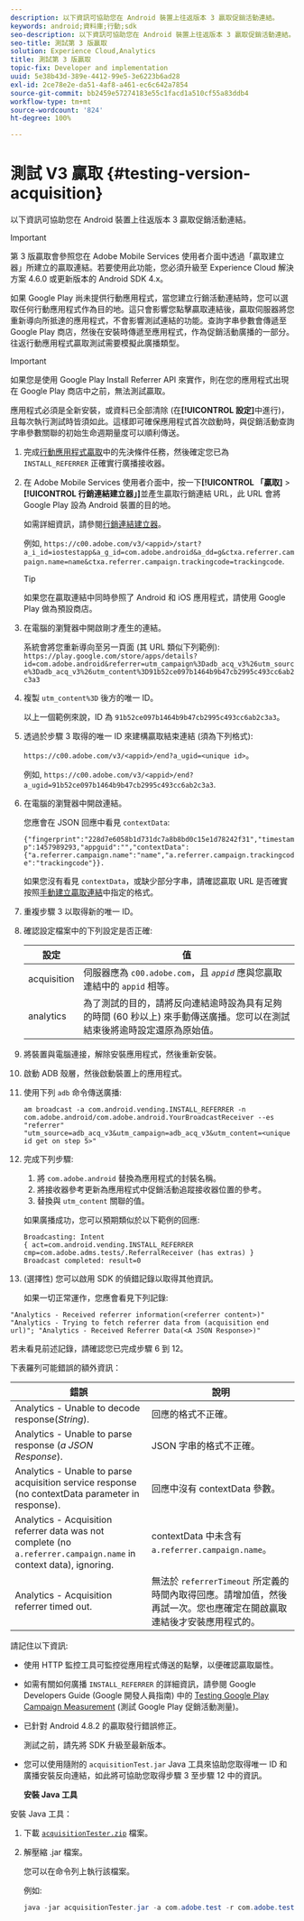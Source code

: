 ```yaml
---
description: 以下資訊可協助您在 Android 裝置上往返版本 3 贏取促銷活動連結。
keywords: android;資料庫;行動;sdk
seo-description: 以下資訊可協助您在 Android 裝置上往返版本 3 贏取促銷活動連結。
seo-title: 測試第 3 版贏取
solution: Experience Cloud,Analytics
title: 測試第 3 版贏取
topic-fix: Developer and implementation
uuid: 5e38b43d-389e-4412-99e5-3e6223b6ad28
exl-id: 2ce78e2e-da51-4af8-a461-ec6c642a7854
source-git-commit: bb2459e57274183e55c1facd1a510cf55a83ddb4
workflow-type: tm+mt
source-wordcount: '824'
ht-degree: 100%

---
```


# 測試 V3 贏取 {#testing-version-acquisition}

以下資訊可協助您在 Android 裝置上往返版本 3 贏取促銷活動連結。

>[!IMPORTANT]
>
>第 3 版贏取會參照您在 Adobe Mobile Services 使用者介面中透過「贏取建立器」所建立的贏取連結。若要使用此功能，您必須升級至 Experience Cloud 解決方案 4.6.0 或更新版本的 Android SDK 4.x。

如果 Google Play 尚未提供行動應用程式，當您建立行銷活動連結時，您可以選取任何行動應用程式作為目的地。這只會影響您點擊贏取連結後，贏取伺服器將您重新導向所抵達的應用程式，不會影響測試連結的功能。查詢字串參數會傳遞至 Google Play 商店，然後在安裝時傳遞至應用程式，作為促銷活動廣播的一部分。往返行動應用程式贏取測試需要模擬此廣播類型。

>[!IMPORTANT]
>
>如果您是使用 Google Play Install Referrer API 來實作，則在您的應用程式出現在 Google Play 商店中之前，無法測試贏取。

應用程式必須是全新安裝，或資料已全部清除 (在&#x200B;**[!UICONTROL 設定]**&#x200B;中進行)，且每次執行測試時皆須如此。這樣即可確保應用程式首次啟動時，與促銷活動查詢字串參數關聯的初始生命週期量度可以順利傳送。

1. 完成[行動應用程式贏取](/help/android/acquisition-main/acquisition.md)中的先決條件任務，然後確定您已為 `INSTALL_REFERRER` 正確實行廣播接收器。

1. 在 Adobe Mobile Services 使用者介面中，按一下&#x200B;**[!UICONTROL 「贏取]** > **[!UICONTROL 行銷連結建立器」]**&#x200B;並產生贏取行銷連結 URL，此 URL 會將 Google Play 設為 Android 裝置的目的地。

   如需詳細資訊，請參閱[行銷連結建立器](/help/using/acquisition-main/c-marketing-links-builder/c-marketing-links-builder.md)。

   例如, `https://c00.adobe.com/v3/<appid>/start?a_i_id=iostestapp&a_g_id=com.adobe.android&a_dd=g&ctxa.referrer.campaign.name=name&ctxa.referrer.campaign.trackingcode=trackingcode`.

   >[!TIP]
   >
   >如果您在贏取連結中同時參照了 Android 和 iOS 應用程式，請使用 Google Play 做為預設商店。

1. 在電腦的瀏覽器中開啟剛才產生的連結。

   系統會將您重新導向至另一頁面 (其 URL 類似下列範例):
   `https://play.google.com/store/apps/details?id=com.adobe.android&referrer=utm_campaign%3Dadb_acq_v3%26utm_source%3Dadb_acq_v3%26utm_content%3D91b52ce097b1464b9b47cb2995c493cc6ab2c3a3`

1. 複製 `utm_content%3D` 後方的唯一 ID。

   以上一個範例來說，ID 為 `91b52ce097b1464b9b47cb2995c493cc6ab2c3a3`。

1. 透過於步驟 3 取得的唯一 ID 來建構贏取結束連結 (須為下列格式):

   `https://c00.adobe.com/v3/<appid>/end?a_ugid=<unique id>`。

   例如, `https://c00.adobe.com/v3/<appid>/end?a_ugid=91b52ce097b1464b9b47cb2995c493cc6ab2c3a3`.

1. 在電腦的瀏覽器中開啟連結。

   您應會在 JSON 回應中看見 `contextData`:

   `{"fingerprint":"228d7e6058b1d731dc7a8b8bd0c15e1d78242f31","timestamp":1457989293,"appguid":"","contextData":{"a.referrer.campaign.name":"name","a.referrer.campaign.trackingcode":"trackingcode"}}.`

   如果您沒有看見 `contextData`，或缺少部分字串，請確認贏取 URL 是否確實按照[手動建立贏取連結](/help/using/acquisition-main/c-marketing-links-builder/acquisition-link-manual.md)中指定的格式。
1. 重複步驟 3 以取得新的唯一 ID。
1. 確認設定檔案中的下列設定是否正確:

   | 設定 | 值 |
   |--- |--- |
   | acquisition | 伺服器應為 `c00.adobe.com`，且 *`appid`* 應與您贏取連結中的 `appid` 相等。 |
   | analytics | 為了測試的目的，請將反向連結逾時設為具有足夠的時間 (60 秒以上) 來手動傳送廣播。您可以在測試結束後將逾時設定還原為原始值。 |

1. 將裝置與電腦連接，解除安裝應用程式，然後重新安裝。
1. 啟動 ADB 殼層，然後啟動裝置上的應用程式。
1. 使用下列 `adb` 命令傳送廣播:

   `am broadcast -a com.android.vending.INSTALL_REFERRER -n com.adobe.android/com.adobe.android.YourBroadcastReceiver --es "referrer" "utm_source=adb_acq_v3&utm_campaign=adb_acq_v3&utm_content=<unique id get on step 5>"`

1. 完成下列步驟:
   1. 將 `com.adobe.android` 替換為應用程式的封裝名稱。
   1. 將接收器參考更新為應用程式中促銷活動追蹤接收器位置的參考。
   1. 替換與 `utm_content` 關聯的值。

   如果廣播成功，您可以預期類似於以下範例的回應:

   ```
   Broadcasting: Intent
   { act=com.android.vending.INSTALL_REFERRER cmp=com.adobe.adms.tests/.ReferralReceiver (has extras) }
   Broadcast completed: result=0
   ```

1. (選擇性) 您可以啟用 SDK 的偵錯記錄以取得其他資訊。

   如果一切正常運作，您應會看見下列記錄:

`"Analytics - Received referrer information(<referrer content>)"   "Analytics - Trying to fetch referrer data from (acquisition end url)"; "Analytics - Received Referrer Data(<A JSON Response>)"`

若未看見前述記錄，請確認您已完成步驟 6 到 12。

下表羅列可能錯誤的額外資訊：

| 錯誤 | 說明 |
|--- |--- |
| Analytics - Unable to decode response(*String*). | 回應的格式不正確。 |
| Analytics - Unable to parse response (*a JSON Response*). | JSON 字串的格式不正確。 |
| Analytics - Unable to parse acquisition service response (no contextData parameter in response). | 回應中沒有 contextData 參數。 |
| Analytics - Acquisition referrer data was not complete (no `a.referrer.campaign.name` in context data), ignoring. | contextData 中未含有 `a.referrer.campaign.name`。 |
| Analytics - Acquisition referrer timed out. | 無法於 `referrerTimeout` 所定義的時間內取得回應。請增加值，然後再試一次。您也應確定在開啟贏取連結後才安裝應用程式的。 |

請記住以下資訊:

* 使用 HTTP 監控工具可監控從應用程式傳送的點擊，以便確認贏取屬性。
* 如需有關如何廣播 `INSTALL_REFERRER` 的詳細資訊，請參閱 Google Developers Guide (Google 開發人員指南) 中的 [Testing Google Play Campaign Measurement](https://developers.google.com/analytics/solutions/testing-play-campaigns) (測試 Google Play 促銷活動測量)。

* 已針對 Android 4.8.2 的贏取發行錯誤修正。

   測試之前，請先將 SDK 升級至最新版本。

* 您可以使用隨附的 `acquisitionTest.jar` Java 工具來協助您取得唯一 ID 和廣播安裝反向連結，如此將可協助您取得步驟 3 至步驟 12 中的資訊。

   **安裝 Java 工具**

安裝 Java 工具：

1. 下載 [`acquisitionTester.zip`](/help/android/assets/acquisitionTester.zip) 檔案。

1. 解壓縮 .jar 檔案。

   您可以在命令列上執行該檔案。

   例如:

   ```java
   java -jar acquisitionTester.jar -a com.adobe.test -r com.adobe.test.ReferrerReceiver -l "https://c00.adobe.com/v3/appid/start?a_i_id=123456&a_g_id=com.adobe.test&a_dd=i&ctxa.referrer.campaign.name=name&ctxa.referrer.campaign.trackingcode=1234
   ```
